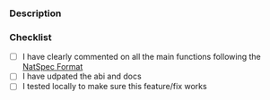 ### Description

### Checklist
- [ ] I have clearly commented on all the main functions following the [NatSpec Format](https://docs.soliditylang.org/en/v0.8.0/natspec-format.html)
- [ ] I have udpated the abi and docs
- [ ] I tested locally to make sure this feature/fix works
